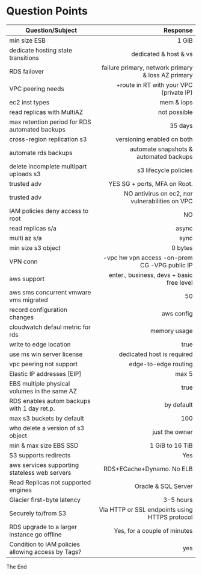 # Question Points

| Question/Subject | Response |
| --- | ---: |
| min size ESB | 1 GiB |
| dedicate hosting state transitions | dedicated & host & vs |
| RDS failover | failure primary, network primary & loss AZ primary |
| VPC peering needs | +route in RT with your VPC (private IP) |
| ec2 inst types | mem & iops |
| read replicas with MultiAZ | not possible |
| max retention period for RDS automated backups | 35 days |
| cross-region replication s3 | versioning enabled on both |
| automate rds backups | automate snapshots & automated backups |
| delete incomplete multipart uploads s3 | s3 lifecycle policies |
| trusted adv | YES SG + ports, MFA on Root.  |
| trusted adv | NO antivirus on ec2, nor vulnerabilities on VPC |
| IAM policies deny access to root | NO |
| read replicas s/a | async |
| multi az s/a | sync |
| min size s3 object | 0 bytes |
| VPN conn | -vpc hw vpn access -on-prem CG -VPG public IP |
| aws support | enter., business, devs + basic free level |
| aws sms concurrent vmware vms migrated | 50 |
| record configuration changes | aws config |
| cloudwatch defaul metric for rds | memory usage |
| write to edge location | true |
| use ms win server license | dedicated host is required |
| vpc peering not support | edge-to-edge routing |
| Elastic IP addresses [EIP] | max 5 |
| EBS multiple physical volumes in the same AZ | true |
| RDS enables autom backups with 1 day ret.p. | by default  |
| max s3 buckets by default | 100 |
| who delete a version of s3 object | just the owner |
| min & max size EBS SSD | 1 GiB to 16 TiB |
| S3 supports redirects | Yes |
| aws services supporting stateless web servers | RDS+ECache+Dynamo. No ELB |
| Read Replicas not supported engines | Oracle & SQL Server |
| Glacier first-byte latency | 3-5 hours |
| Securely to/from S3 | Via HTTP or SSL endpoints using HTTPS protocol |
| RDS upgrade to a larger instance go offline | Yes, for a couple of minutes |
| Condition to IAM policies allowing access by Tags? | yes |

The End
